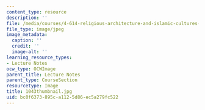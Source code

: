```yaml
---
content_type: resource
description: ''
file: /media/courses/4-614-religious-architecture-and-islamic-cultures-fall-2002/bc0f6373895ca1125d86ec5a279fc522_1043thumbnail.jpg
file_type: image/jpeg
image_metadata:
  caption: ''
  credit: ''
  image-alt: ''
learning_resource_types:
- Lecture Notes
ocw_type: OCWImage
parent_title: Lecture Notes
parent_type: CourseSection
resourcetype: Image
title: 1043thumbnail.jpg
uid: bc0f6373-895c-a112-5d86-ec5a279fc522
---
```

